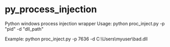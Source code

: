 # py_process_injection
Python windows process injection wrapper
Usage: python proc_inject.py -p "pid" -d "dll_path"

Example: python proc_inject.py -p 7636 -d C:\Users\myuser\\bad.dll
